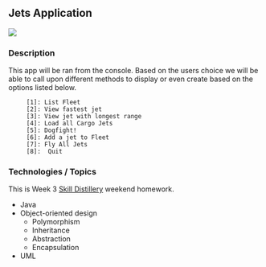 ## Jets Application
![](images/jets.png)
### Description

This app will be ran from the console. Based on the users choice we will be able to call upon different methods to display or even create based on the options listed below.

         [1]: List Fleet                       
         [2]: View fastest jet                 
         [3]: View jet with longest range      
         [4]: Load all Cargo Jets              
         [5]: Dogfight!                        
         [6]: Add a jet to Fleet               
         [7]: Fly All Jets                     
         [8]:  Quit 
         
         
### Technologies / Topics
This is Week 3 [Skill Distillery](http://skilldistillery.com) weekend homework.
* Java
* Object-oriented design
  * Polymorphism
  * Inheritance
  * Abstraction
  * Encapsulation
* UML



